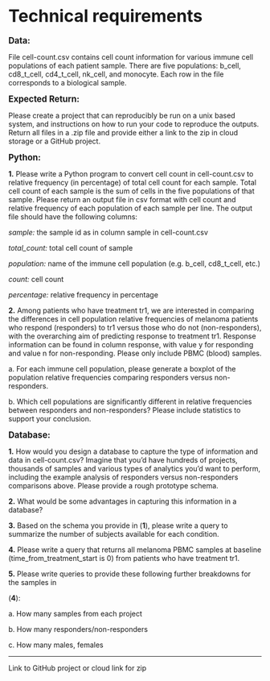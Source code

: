 # **<big>Technical requirements</big>**

**<big>Data:</big>**

File cell-count.csv contains cell count information for various immune cell populations of each patient sample. There are five populations: b_cell, cd8_t_cell, cd4_t_cell, nk_cell, and monocyte. Each row in the file corresponds to a biological sample.

**<big>Expected Return:</big>**

Please create a project that can reproducibly be run on a unix based system, and instructions on how to run your code to reproduce the outputs. Return all files in a .zip file and provide either a link to the zip in cloud storage or a GitHub project.

**<big>Python:</big>**

**1.** Please write a Python program to convert cell count in cell-count.csv to relative frequency (in percentage) of total cell count for each sample. Total cell count of each sample is the sum of cells in the five populations of that sample. Please return an output file in csv format with cell count and relative frequency of each population of each sample per line. The output file should have the following columns:

_*sample:*_ the sample id as in column sample in cell-count.csv

_*total_count:*_ total cell count of sample

_*population:*_ name of the immune cell population (e.g. b_cell, cd8_t_cell, etc.)

_*count:*_ cell count

_*percentage:*_ relative frequency in percentage

**2.** Among patients who have treatment tr1, we are interested in comparing the differences in cell population relative frequencies of melanoma patients who respond (responders) to tr1 versus those who do not (non-responders), with the overarching aim of predicting response to treatment tr1. Response information can be found in column response, with value y for responding and value n for non-responding. Please only include PBMC (blood) samples.

a. For each immune cell population, please generate a boxplot of the population relative frequencies comparing responders versus non-responders.

b. Which cell populations are significantly different in relative frequencies between responders and non-responders? Please include statistics to support your conclusion.

**<big>Database:</big>**

**1.** How would you design a database to capture the type of information and data in cell-count.csv? Imagine that you’d have hundreds of projects, thousands of samples and various types of analytics you’d want to perform, including the example analysis of responders versus non-responders comparisons above. Please provide a rough prototype schema.

**2.** What would be some advantages in capturing this information in a database?

**3.** Based on the schema you provide in (**1**), please write a query to summarize the number of subjects available for each condition.

**4.** Please write a query that returns all melanoma PBMC samples at baseline (time_from_treatment_start is 0) from patients who have treatment tr1.

**5.** Please write queries to provide these following further breakdowns for the samples in

(**4**):

a. How many samples from each project

b. How many responders/non-responders

c. How many males, females

-------------------
Link to GitHub project or cloud link for zip
